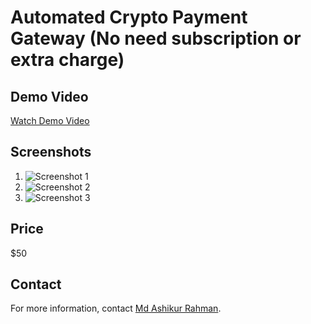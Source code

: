 # Automated Crypto Payment Gateway (No need subscription or extra charge)

## Demo Video

[Watch Demo Video](<insert link here>)

## Screenshots

1. ![Screenshot 1](<insert screenshot link 1>)
2. ![Screenshot 2](<insert screenshot link 2>)
3. ![Screenshot 3](<insert screenshot link 3>)

## Price

$50

## Contact

For more information, contact [Md Ashikur Rahman](https://www.facebook.com/mdashikurrahman5300).













